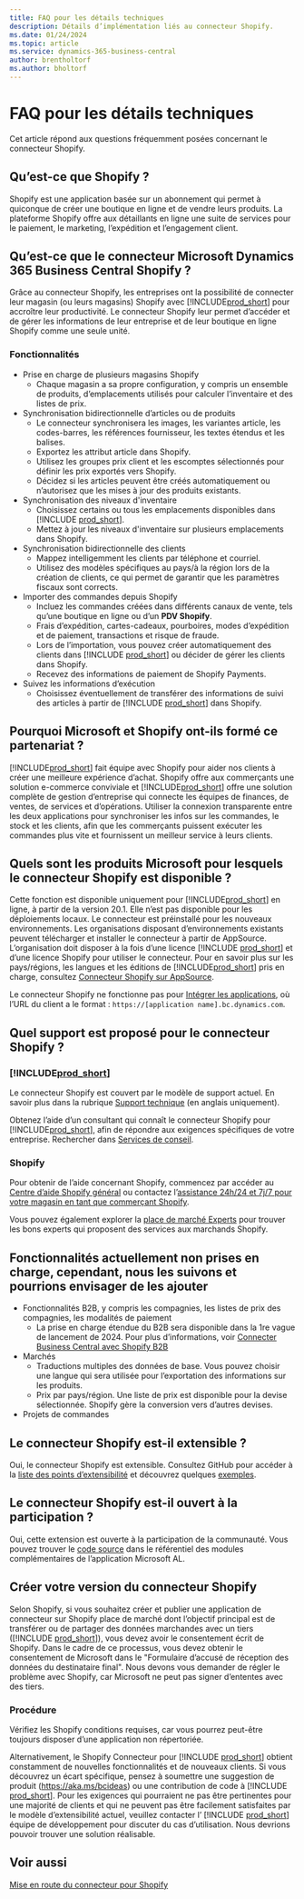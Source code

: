 ```yaml
---
title: FAQ pour les détails techniques
description: Détails d’implémentation liés au connecteur Shopify.
ms.date: 01/24/2024
ms.topic: article
ms.service: dynamics-365-business-central
author: brentholtorf
ms.author: bholtorf
---
```


# FAQ pour les détails techniques

Cet article répond aux questions fréquemment posées concernant le connecteur Shopify.

## Qu’est-ce que Shopify ?

Shopify est une application basée sur un abonnement qui permet à quiconque de créer une boutique en ligne et de vendre leurs produits. La plateforme Shopify offre aux détaillants en ligne une suite de services pour le paiement, le marketing, l’expédition et l’engagement client.

## Qu’est-ce que le connecteur Microsoft Dynamics 365 Business Central Shopify ?

Grâce au connecteur Shopify, les entreprises ont la possibilité de connecter leur magasin (ou leurs magasins) Shopify avec [!INCLUDE[prod_short](../includes/prod_short.md)] pour accroître leur productivité. Le connecteur Shopify leur permet d’accéder et de gérer les informations de leur entreprise et de leur boutique en ligne Shopify comme une seule unité.

### Fonctionnalités

- Prise en charge de plusieurs magasins Shopify
  - Chaque magasin a sa propre configuration, y compris un ensemble de produits, d’emplacements utilisés pour calculer l’inventaire et des listes de prix.  
- Synchronisation bidirectionnelle d’articles ou de produits
  - Le connecteur synchronisera les images, les variantes article, les codes-barres, les références fournisseur, les textes étendus et les balises.  
  - Exportez les attribut article dans Shopify.  
  - Utilisez les groupes prix client et les escomptes sélectionnés pour définir les prix exportés vers Shopify.  
  - Décidez si les articles peuvent être créés automatiquement ou n’autorisez que les mises à jour des produits existants.  
- Synchronisation des niveaux d'inventaire
  - Choisissez certains ou tous les emplacements disponibles dans [!INCLUDE [prod_short](../includes/prod_short.md)].  
  - Mettez à jour les niveaux d'inventaire sur plusieurs emplacements dans Shopify.  
- Synchronisation bidirectionnelle des clients
  - Mappez intelligemment les clients par téléphone et courriel.  
  - Utilisez des modèles spécifiques au pays/à la région lors de la création de clients, ce qui permet de garantir que les paramètres fiscaux sont corrects.  
- Importer des commandes depuis Shopify
  - Incluez les commandes créées dans différents canaux de vente, tels qu’une boutique en ligne ou d’un **PDV Shopify**.
  - Frais d’expédition, cartes-cadeaux, pourboires, modes d’expédition et de paiement, transactions et risque de fraude.  
  - Lors de l’importation, vous pouvez créer automatiquement des clients dans [!INCLUDE [prod_short](../includes/prod_short.md)] ou décider de gérer les clients dans Shopify.  
  - Recevez des informations de paiement de Shopify Payments.
- Suivez les informations d’exécution
  - Choisissez éventuellement de transférer des informations de suivi des articles à partir de [!INCLUDE [prod_short](../includes/prod_short.md)] dans Shopify.  

## Pourquoi Microsoft et Shopify ont-ils formé ce partenariat ?

[!INCLUDE[prod_short](../includes/prod_long.md)] fait équipe avec Shopify pour aider nos clients à créer une meilleure expérience d’achat. Shopify offre aux commerçants une solution e-commerce conviviale et [!INCLUDE[prod_short](../includes/prod_short.md)] offre une solution complète de gestion d’entreprise qui connecte les équipes de finances, de ventes, de services et d’opérations. Utiliser la connexion transparente entre les deux applications pour synchroniser les infos sur les commandes, le stock et les clients, afin que les commerçants puissent exécuter les commandes plus vite et fournissent un meilleur service à leurs clients.

## Quels sont les produits Microsoft pour lesquels le connecteur Shopify est disponible ?

Cette fonction est disponible uniquement pour [!INCLUDE[prod_short](../includes/prod_short.md)] en ligne, à partir de la version 20.1. Elle n’est pas disponible pour les déploiements locaux. Le connecteur est préinstallé pour les nouveaux environnements. Les organisations disposant d’environnements existants peuvent télécharger et installer le connecteur à partir de AppSource. L’organisation doit disposer à la fois d’une licence [!INCLUDE [prod_short](../includes/prod_short.md)] et d’une licence Shopify pour utiliser le connecteur. Pour en savoir plus sur les pays/régions, les langues et les éditions de [!INCLUDE[prod_short](../includes/prod_short.md)] pris en charge, consultez [Connecteur Shopify sur AppSource](https://go.microsoft.com/fwlink/?linkid=2196238).

Le connecteur Shopify ne fonctionne pas pour [Intégrer les applications](/dynamics365/business-central/dev-itpro/deployment/embed-app-overview), où l’URL du client a le format : `https://[application name].bc.dynamics.com`.

## Quel support est proposé pour le connecteur Shopify ?

### [!INCLUDE[prod_short](../includes/prod_short.md)]

Le connecteur Shopify est couvert par le modèle de support actuel. En savoir plus dans la rubrique [Support technique](/dynamics365/business-central/dev-itpro/administration//manage-technical-support) (en anglais uniquement).

Obtenez l’aide d’un consultant qui connaît le connecteur Shopify pour [!INCLUDE[prod_short](../includes/prod_short.md)], afin de répondre aux exigences spécifiques de votre entreprise. Rechercher dans [Services de conseil](https://aka.ms/BCShopifyConsultant).

### Shopify

Pour obtenir de l’aide concernant Shopify, commencez par accéder au [Centre d’aide Shopify général](https://help.shopify.com/) ou contactez l’[assistance 24h/24 et 7j/7 pour votre magasin en tant que commerçant Shopify](https://help.shopify.com/questions#/).

Vous pouvez également explorer la [place de marché Experts](https://experts.shopify.com/) pour trouver les bons experts qui proposent des services aux marchands Shopify.

## Fonctionnalités actuellement non prises en charge, cependant, nous les suivons et pourrions envisager de les ajouter

- Fonctionnalités B2B, y compris les compagnies, les listes de prix des compagnies, les modalités de paiement
  - La prise en charge étendue du B2B sera disponible dans la 1re vague de lancement de 2024. Pour plus d’informations, voir [Connecter Business Central avec Shopify B2B](/dynamics365/release-plan/2023wave2/smb/dynamics365-business-central/connect-business-central-shopify-b2b)
- Marchés
  - Traductions multiples des données de base. Vous pouvez choisir une langue qui sera utilisée pour l’exportation des informations sur les produits.
  - Prix par pays/région. Une liste de prix est disponible pour la devise sélectionnée. Shopify gère la conversion vers d’autres devises.
- Projets de commandes

## Le connecteur Shopify est-il extensible ?

Oui, le connecteur Shopify est extensible. Consultez GitHub pour accéder à la [liste des points d’extensibilité](https://github.com/microsoft/ALAppExtensions/tree/main/Apps/W1/Shopify) et découvrez quelques [exemples](https://github.com/microsoft/ALAppExtensions/blob/main/Apps/W1/Shopify/extensibility_examples.md).

## Le connecteur Shopify est-il ouvert à la participation ?

Oui, cette extension est ouverte à la participation de la communauté. Vous pouvez trouver le [code source](https://github.com/microsoft/ALAppExtensions/tree/main/Apps/W1/Shopify) dans le référentiel des modules complémentaires de l’application Microsoft AL.

## Créer votre version du connecteur Shopify

Selon Shopify, si vous souhaitez créer et publier une application de connecteur sur Shopify place de marché dont l’objectif principal est de transférer ou de partager des données marchandes avec un tiers ([!INCLUDE [prod_short](../includes/prod_short.md)]), vous devez avoir le consentement écrit de Shopify. Dans le cadre de ce processus, vous devez obtenir le consentement de Microsoft dans le "Formulaire d’accusé de réception des données du destinataire final". Nous devons vous demander de régler le problème avec Shopify, car Microsoft ne peut pas signer d’ententes avec des tiers.

### Procédure

Vérifiez les Shopify conditions requises, car vous pourrez peut-être toujours disposer d’une application non répertoriée.

Alternativement, le Shopify Connecteur pour [!INCLUDE [prod_short](../includes/prod_short.md)] obtient constamment de nouvelles fonctionnalités et de nouveaux clients. Si vous découvrez un écart spécifique, pensez à soumettre une suggestion de produit (https://aka.ms/bcideas) ou une contribution de code à [!INCLUDE [prod_short](../includes/prod_short.md)]. Pour les exigences qui pourraient ne pas être pertinentes pour une majorité de clients et qui ne peuvent pas être facilement satisfaites par le modèle d’extensibilité actuel, veuillez contacter l’ [!INCLUDE [prod_short](../includes/prod_short.md)] équipe de développement pour discuter du cas d’utilisation. Nous devrions pouvoir trouver une solution réalisable.

## Voir aussi

[Mise en route du connecteur pour Shopify](get-started.md)  
